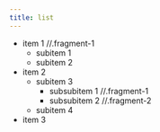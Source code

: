 ```yaml
---
title: list
---
```


- item 1 //.fragment-1
    - subitem 1
    - subitem 2
- item 2
    - subitem 3
        - subsubitem 1 //.fragment-1
        - subsubitem 2 //.fragment-2
    - subitem 4
- item 3